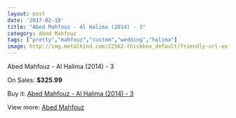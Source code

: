 ```yaml
---
layout: post
date: '2017-02-18'
title: "Abed Mahfouz - Al Halima (2014) - 3"
category: Abed Mahfouz
tags: ["pretty","mahfouz","custom","wedding","halima"]
image: http://img.metalkind.com/22562-thickbox_default/friendly-url-autogeneration-failed.jpg
---
```

Abed Mahfouz - Al Halima (2014) - 3

On Sales: **$325.99**
<a href="https://www.metalkind.com/en/abed-mahfouz/9657-friendly-url-autogeneration-failed.html"><amp-img layout="responsive" width="600" height="600" src="//img.metalkind.com/22562-thickbox_default/friendly-url-autogeneration-failed.jpg" alt="Abed Mahfouz - Al Halima (2014) - 3 0" /></a>
<a href="https://www.metalkind.com/en/abed-mahfouz/9657-friendly-url-autogeneration-failed.html"><amp-img layout="responsive" width="600" height="600" src="//img.metalkind.com/22564-thickbox_default/friendly-url-autogeneration-failed.jpg" alt="Abed Mahfouz - Al Halima (2014) - 3 1" /></a>

Buy it: [Abed Mahfouz - Al Halima (2014) - 3](https://www.metalkind.com/en/abed-mahfouz/9657-friendly-url-autogeneration-failed.html "Abed Mahfouz - Al Halima (2014) - 3")

View more: [Abed Mahfouz](https://www.metalkind.com/en/114-abed-mahfouz "Abed Mahfouz")